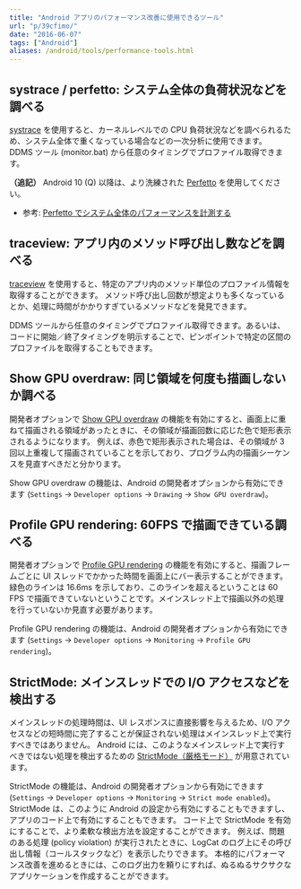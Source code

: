 ```yaml
---
title: "Android アプリのパフォーマンス改善に使用できるツール"
url: "p/39cfimo/"
date: "2016-06-07"
tags: ["Android"]
aliases: /android/tools/performance-tools.html
---
```


systrace / perfetto: システム全体の負荷状況などを調べる
----

[systrace](https://developer.android.com/studio/profile/systrace.html) を使用すると、カーネルレベルでの CPU 負荷状況などを調べられるため、システム全体で重くなっている場合などの一次分析に使用できます。
DDMS ツール (monitor.bat) から任意のタイミングでプロファイル取得できます。

__（追記）__ Android 10 (Q) 以降は、より洗練された [Perfetto](https://perfetto.dev/) を使用してください。

- 参考: [Perfetto でシステム全体のパフォーマンスを計測する](/p/ehu5eox/)


traceview: アプリ内のメソッド呼び出し数などを調べる
----

[traceview](https://developer.android.com/studio/profile/traceview.html) を使用すると、特定のアプリ内のメソッド単位のプロファイル情報を取得することができます。
メソッド呼び出し回数が想定よりも多くなっているとか、処理に時間がかかりすぎているメソッドなどを発見できます。

DDMS ツールから任意のタイミングでプロファイル取得できます。あるいは、コードに開始／終了タイミングを明示することで、ピンポイントで特定の区間のプロファイルを取得することもできます。


Show GPU overdraw: 同じ領域を何度も描画しないか調べる
----

開発者オプションで [Show GPU overdraw](https://developer.android.com/studio/profile/dev-options-overdraw.html) の機能を有効にすると、画面上に重ねて描画される領域があったときに、その領域が描画回数に応じた色で矩形表示されるようになります。
例えば、赤色で矩形表示された場合は、その領域が 3 回以上重複して描画されていることを示しており、プログラム内の描画シーケンスを見直すべきだと分かります。

Show GPU overdraw の機能は、Android の開発者オプションから有効にできます (`Settings` → `Developer options` → `Drawing` → `Show GPU overdraw`)。


Profile GPU rendering: 60FPS で描画できている調べる
----

開発者オプションで [Profile GPU rendering](https://developer.android.com/studio/profile/dev-options-rendering.html) の機能を有効にすると、描画フレームごとに UI スレッドでかかった時間を画面上にバー表示することができます。
緑色のラインは 16.6ms を示しており、このラインを超えるということは 60 FPS で描画できていないということです。メインスレッド上で描画以外の処理を行っていないか見直す必要があります。

Profile GPU rendering の機能は、Android の開発者オプションから有効にできます (`Settings` → `Developer options` → `Monitoring` → `Profile GPU rendering`)。


StrictMode: メインスレッドでの I/O アクセスなどを検出する
----

メインスレッドの処理時間は、UI レスポンスに直接影響を与えるため、I/O アクセスなどの短時間に完了することが保証されない処理はメインスレッド上で実行すべきではありません。
Android には、このようなメインスレッド上で実行すべきではない処理を検出するための [StrictMode（厳格モード）](https://developer.android.com/reference/android/os/StrictMode.html) が用意されています。

StrictMode の機能は、Android の開発者オプションから有効にできます (`Settings` → `Developer options` → `Monitoring` → `Strict mode enabled`)。
StrictMode は、このように Android の設定から有効にすることもできますし、アプリのコード上で有効にすることもできます。
コード上で StrictMode を有効にすることで、より柔軟な検出方法を設定することができます。
例えば、問題のある処理 (policy violation) が実行されたときに、LogCat のログ上にその呼び出し情報（コールスタックなど）を表示したりできます。
本格的にパフォーマンス改善を進めるときには、このログ出力を頼りにすれば、ぬるぬるサクサクなアプリケーションを作成することができます。


